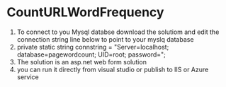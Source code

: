 # CountURLWordFrequency
 
 1. To connect to you Mysql databse download the solutiom and edit the connection string line below to point to your myslq database
 2.  private static string connstring = "Server=localhost; database=pagewordcount; UID=root; password=";
 3. The solution is an asp.net web form solution
 4. you can run it directly from visual studio or publish to IIS or Azure service
